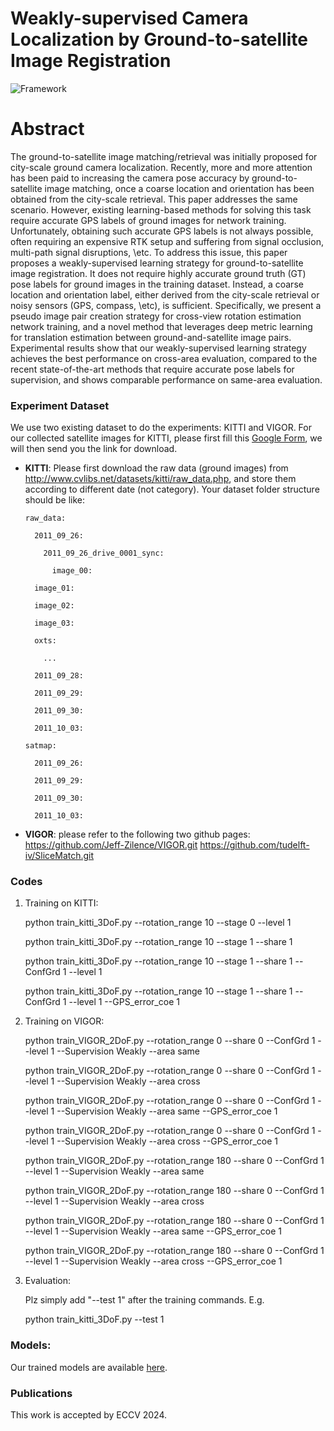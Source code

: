 # Weakly-supervised Camera Localization by Ground-to-satellite Image Registration

![Framework](./Framework.png)

# Abstract
The ground-to-satellite image matching/retrieval was initially proposed for city-scale ground camera localization. Recently, more and more attention has been paid to increasing the camera pose accuracy by ground-to-satellite image matching, once a coarse location and orientation has been obtained from the city-scale retrieval.  This paper addresses the same scenario. 
However, existing learning-based methods for solving this task require accurate GPS labels of ground images for network training. Unfortunately, obtaining such accurate GPS labels is not always possible, often requiring an expensive RTK setup and suffering from signal occlusion, multi-path signal disruptions, \etc. To address this issue, this paper proposes a weakly-supervised learning strategy for ground-to-satellite image registration. It does not require highly accurate ground truth (GT) pose labels for ground images in the training dataset. Instead, a coarse location and orientation label, either derived from the city-scale retrieval or noisy sensors (GPS, compass, \etc), is sufficient. Specifically, we present a pseudo image pair creation strategy for cross-view rotation estimation network training, and a novel method that leverages deep metric learning for translation estimation between ground-and-satellite image pairs. Experimental results show that our weakly-supervised learning strategy achieves the best performance on cross-area evaluation, compared to the recent state-of-the-art methods that require accurate pose labels for supervision, and shows comparable performance on same-area evaluation.  

### Experiment Dataset
We use two existing dataset to do the experiments: KITTI and VIGOR. For our collected satellite images for KITTI, please first fill this [Google Form](https://forms.gle/Bm8jNLiUxFeQejix7), we will then send you the link for download. 

- **KITTI**: Please first download the raw data (ground images) from http://www.cvlibs.net/datasets/kitti/raw_data.php, and store them according to different date (not category). Your dataset folder structure should be like: 


      raw_data:

        2011_09_26:

          2011_09_26_drive_0001_sync:

            image_00:

        image_01:

        image_02:

        image_03:

        oxts:

          ...

        2011_09_28:

        2011_09_29:

        2011_09_30:

        2011_10_03:

      satmap:

        2011_09_26:

        2011_09_29:

        2011_09_30:

        2011_10_03:

- **VIGOR**: please refer to the following two github pages:
  https://github.com/Jeff-Zilence/VIGOR.git
  https://github.com/tudelft-iv/SliceMatch.git

### Codes

1. Training on KITTI:

    python train_kitti_3DoF.py --rotation_range 10 --stage 0 --level 1
   
    python train_kitti_3DoF.py --rotation_range 10 --stage 1 --share 1
   
    python train_kitti_3DoF.py --rotation_range 10 --stage 1 --share 1 --ConfGrd 1 --level 1
   
    python train_kitti_3DoF.py --rotation_range 10 --stage 1 --share 1 --ConfGrd 1 --level 1 --GPS_error_coe 1

3. Training on VIGOR:
    
    python train_VIGOR_2DoF.py --rotation_range 0 --share 0 --ConfGrd 1 --level 1 --Supervision Weakly --area same
   
    python train_VIGOR_2DoF.py --rotation_range 0 --share 0 --ConfGrd 1 --level 1 --Supervision Weakly --area cross
   
    python train_VIGOR_2DoF.py --rotation_range 0 --share 0 --ConfGrd 1 --level 1 --Supervision Weakly --area same  --GPS_error_coe 1
   
    python train_VIGOR_2DoF.py --rotation_range 0 --share 0 --ConfGrd 1 --level 1 --Supervision Weakly --area cross --GPS_error_coe 1
   
    python train_VIGOR_2DoF.py --rotation_range 180 --share 0 --ConfGrd 1 --level 1 --Supervision Weakly --area same
   
    python train_VIGOR_2DoF.py --rotation_range 180 --share 0 --ConfGrd 1 --level 1 --Supervision Weakly --area cross
   
    python train_VIGOR_2DoF.py --rotation_range 180 --share 0 --ConfGrd 1 --level 1 --Supervision Weakly --area same --GPS_error_coe 1
   
    python train_VIGOR_2DoF.py --rotation_range 180 --share 0 --ConfGrd 1 --level 1 --Supervision Weakly --area cross --GPS_error_coe 1
   
   
   
2. Evaluation:

    Plz simply add "--test 1" after the training commands. E.g. 

    python train_kitti_3DoF.py --test 1



### Models:
Our trained models are available [here](https://anu365-my.sharepoint.com/:f:/g/personal/u6293587_anu_edu_au/Eofuoj1mCP1OqVEU9WC46BMBae0UK_pyFCh7qxNhPXEMtw?e=bPWf6K). 



### Publications
This work is accepted by ECCV 2024.  


